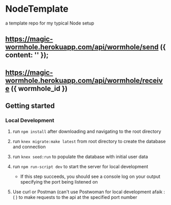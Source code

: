 # NodeTemplate
a template repo for my typical Node setup

## https://magic-wormhole.herokuapp.com/api/wormhole/send ({ content: '' });
## https://magic-wormhole.herokuapp.com/api/wormhole/receive ({ wormhole_id })



## Getting started

### Local Development

1. run `npm install` after downloading and navigating to the root directory
2. run `knex migrate:make latest` from root directory to create the database and connection
3. run `knex seed:run` to populate the database with initial user data
4. run `npm run-script dev` to start the server for local development 
   * If this step succeeds, you should see a console log on your output specifying the port being listened on
   
5. Use curl or Postman (can't use Postwoman for local development afaik :( ) to make requests to the api at the specified port number
